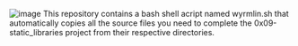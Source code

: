 ![image](https://user-images.githubusercontent.com/111032793/235589597-91bcbca6-3225-4279-9271-00ffa4cdb05b.png)
This repository contains a bash shell acript named wyrmlin.sh that automatically copies all the source files you need to complete the 0x09-static_libraries project from their respective directories.





